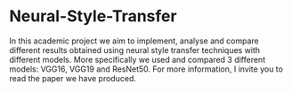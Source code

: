 # Neural-Style-Transfer
In this academic project we aim to implement, analyse and compare different results obtained using neural style transfer techniques with different models. More specifically we used and compared 3 different models: VGG16, VGG19 and ResNet50. 
For more information, I invite you to read the paper we have produced.
